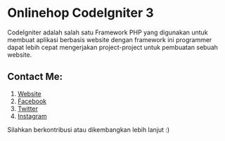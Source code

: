 # Onlinehop CodeIgniter 3

CodeIgniter adalah salah satu Framework PHP yang digunakan untuk membuat aplikasi berbasis website dengan framework ini programmer dapat lebih cepat mengerjakan project-project untuk pembuatan sebuah website.

## Contact Me:

1. [Website](https://erwindosianipar.github.io/)
2. [Facebook](https://facebook.com/erwindoosianipar)
3. [Twitter](https://twitter.com/erwindosianipar)
4. [Instagram](https://www.instagram.com/erwindosianipar)

Silahkan berkontribusi atau dikembangkan lebih lanjut :)
